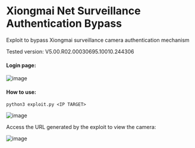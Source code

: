 # Xiongmai Net Surveillance Authentication Bypass

Exploit to bypass Xiongmai surveillance camera authentication mechanism

Tested version: V5.00.R02.00030695.10010.244306


#### Login page:

![image](https://github.com/d3fudd/NetSurveillance-Login-Bypass/assets/76706456/eb7e43bf-fa68-4e8d-ad0b-39b5ca12a10f)

#### How to use:
```
python3 exploit.py <IP TARGET>
```
![image](https://github.com/d3fudd/NetSurveillance-Login-Bypass/assets/76706456/a5317ca8-cbed-4d40-b065-21bc561c5cda)

Access the URL generated by the exploit to view the camera:

![image](https://github.com/d3fudd/NetSurveillance-Login-Bypass/assets/76706456/a5f0bfc4-968e-4b76-8214-a2b653d68295)
